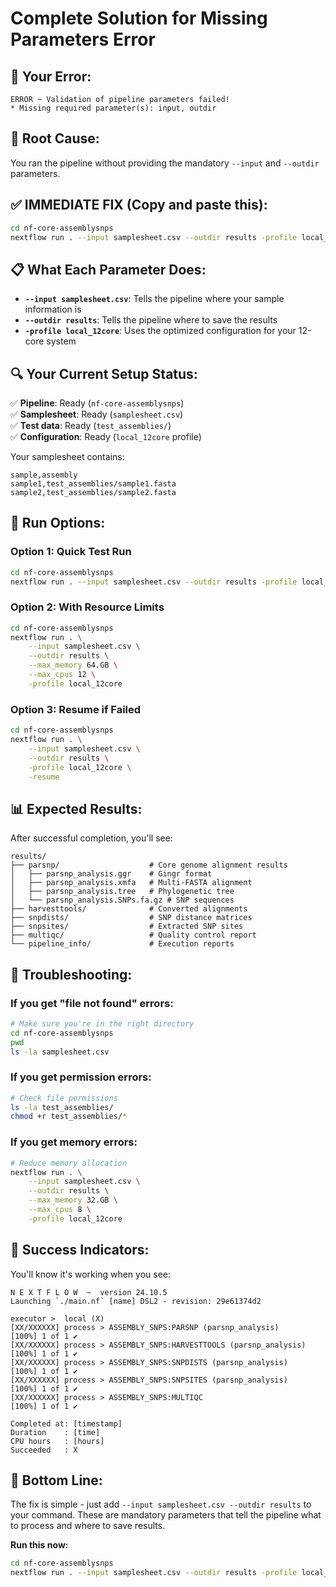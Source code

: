 # Complete Solution for Missing Parameters Error

## 🚨 Your Error:
```
ERROR ~ Validation of pipeline parameters failed!
* Missing required parameter(s): input, outdir
```

## 🎯 Root Cause:
You ran the pipeline without providing the mandatory `--input` and `--outdir` parameters.

## ✅ **IMMEDIATE FIX** (Copy and paste this):

```bash
cd nf-core-assemblysnps
nextflow run . --input samplesheet.csv --outdir results -profile local_12core
```

## 📋 What Each Parameter Does:

- **`--input samplesheet.csv`**: Tells the pipeline where your sample information is
- **`--outdir results`**: Tells the pipeline where to save the results
- **`-profile local_12core`**: Uses the optimized configuration for your 12-core system

## 🔍 Your Current Setup Status:

✅ **Pipeline**: Ready (`nf-core-assemblysnps`)  
✅ **Samplesheet**: Ready (`samplesheet.csv`)  
✅ **Test data**: Ready (`test_assemblies/`)  
✅ **Configuration**: Ready (`local_12core` profile)  

Your samplesheet contains:
```csv
sample,assembly
sample1,test_assemblies/sample1.fasta
sample2,test_assemblies/sample2.fasta
```

## 🚀 Run Options:

### Option 1: Quick Test Run
```bash
cd nf-core-assemblysnps
nextflow run . --input samplesheet.csv --outdir results -profile local_12core
```

### Option 2: With Resource Limits
```bash
cd nf-core-assemblysnps
nextflow run . \
    --input samplesheet.csv \
    --outdir results \
    --max_memory 64.GB \
    --max_cpus 12 \
    -profile local_12core
```

### Option 3: Resume if Failed
```bash
cd nf-core-assemblysnps
nextflow run . \
    --input samplesheet.csv \
    --outdir results \
    -profile local_12core \
    -resume
```

## 📊 Expected Results:

After successful completion, you'll see:
```
results/
├── parsnp/                    # Core genome alignment results
│   ├── parsnp_analysis.ggr    # Gingr format
│   ├── parsnp_analysis.xmfa   # Multi-FASTA alignment
│   ├── parsnp_analysis.tree   # Phylogenetic tree
│   └── parsnp_analysis.SNPs.fa.gz # SNP sequences
├── harvesttools/              # Converted alignments
├── snpdists/                  # SNP distance matrices
├── snpsites/                  # Extracted SNP sites
├── multiqc/                   # Quality control report
└── pipeline_info/             # Execution reports
```

## 🔧 Troubleshooting:

### If you get "file not found" errors:
```bash
# Make sure you're in the right directory
cd nf-core-assemblysnps
pwd
ls -la samplesheet.csv
```

### If you get permission errors:
```bash
# Check file permissions
ls -la test_assemblies/
chmod +r test_assemblies/*
```

### If you get memory errors:
```bash
# Reduce memory allocation
nextflow run . \
    --input samplesheet.csv \
    --outdir results \
    --max_memory 32.GB \
    --max_cpus 8 \
    -profile local_12core
```

## 🎉 Success Indicators:

You'll know it's working when you see:
```
N E X T F L O W  ~  version 24.10.5
Launching `./main.nf` [name] DSL2 - revision: 29e61374d2

executor >  local (X)
[XX/XXXXXX] process > ASSEMBLY_SNPS:PARSNP (parsnp_analysis)           [100%] 1 of 1 ✔
[XX/XXXXXX] process > ASSEMBLY_SNPS:HARVESTTOOLS (parsnp_analysis)     [100%] 1 of 1 ✔
[XX/XXXXXX] process > ASSEMBLY_SNPS:SNPDISTS (parsnp_analysis)         [100%] 1 of 1 ✔
[XX/XXXXXX] process > ASSEMBLY_SNPS:SNPSITES (parsnp_analysis)         [100%] 1 of 1 ✔
[XX/XXXXXX] process > ASSEMBLY_SNPS:MULTIQC                            [100%] 1 of 1 ✔

Completed at: [timestamp]
Duration    : [time]
CPU hours   : [hours]
Succeeded   : X
```

## 🎯 **Bottom Line:**

The fix is simple - just add `--input samplesheet.csv --outdir results` to your command. These are mandatory parameters that tell the pipeline what to process and where to save results.

**Run this now:**
```bash
cd nf-core-assemblysnps
nextflow run . --input samplesheet.csv --outdir results -profile local_12core
```